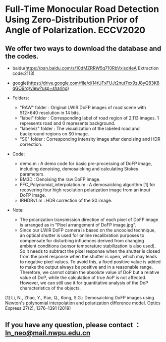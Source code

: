 # Full-Time Monocular Road Detection Using Zero-Distribution Prior of Angle of Polarization. ECCV2020

## We offer two ways to download the database and the codes.
- baidu(https://pan.baidu.com/s/10dMZRRW5q710RbVxisd4eA     Extraction code:2113)
- google(https://drive.google.com/file/d/14tUFxFUJt2nut7xx9zJ8yQ83K8qGO9rg/view?usp=sharing)

- Folders:
	- "RAW" folder : Original LWIR DoFP images of road scene with 512×640 resolution in 14 bits.
	- "label" folder : Corresponding label of road region of 2,113 images. 1 represents road and 0 represents background.
	- "labelviz" folder : The visualization of the labeled road and background regions on S0 image.
	- "S0" folder : Corresponding intensity image after denoising and HDR correction.
- Code:
	- demo.m : A demo code for basic pre-processing of DoFP image, including denoising, demosaicking and calculating Stokes parameters.
	- BM3D : Denoising the raw DoFP image.
	- FFC_Polynomial_interpolation.m : A demosaicking algorithm [1] for recovering four high resolution polarization image from an input DoFP image.	
	- IRHDRv1.m : HDR correction of the S0 image.
- Note:
	- The polarization transmission direction of each pixel of DoFP image is arranged as in "Pixel arrangement of DoFP image.jpg".
	- Since our LWIR DoFP camera is based on the uncooled technique, an optical shutter is used for online recalibration purposes to compensate for disturbing influences derived from changing ambient conditions (sensor temperature stabilization is also used). So it needs to subtract the pixel response when the shutter is closed from the pixel response when the shutter is open, which may leads to negative pixel values. To avoid this, a fixed positive value is added to make the output always be positive and in a reasonable range. Therefore, we cannot obtain the absolute value of DoP but a relative value of DoP, while the calculation of true AoP is not affected. However, we can still use it for quantitative analysis of the DoP characteristics of the objects.

[1] Li, N., Zhao, Y., Pan, Q., Kong, S.G.: Demosaicking DoFP images using Newton's polynomial interpolation and polarization difference model. Optics Express 27(2), 1376–1391 (2019)



## If you have any question, please contact ：ln_neo@mail.nwpu.edu.cn
